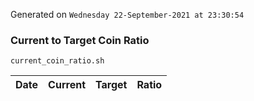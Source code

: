 Generated on `Wednesday 22-September-2021 at 23:30:54`

### Current to Target Coin Ratio
`current_coin_ratio.sh`

Date|Current|Target|Ratio
---|---|---|---
